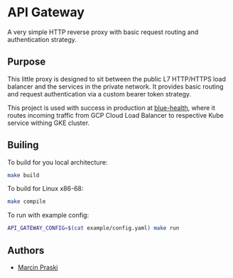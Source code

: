 # API Gateway

A very simple HTTP reverse proxy with basic request routing and authentication strategy.

## Purpose

This little proxy is designed to sit between the public L7 HTTP/HTTPS load balancer and the services in the private network. It provides basic routing and request authentication via a custom bearer token strategy.

This project is used with success in production at [blue-health](https://github.com/blue-health), where it routes incoming traffic from GCP Cloud Load Balancer to respective Kube service withing GKE cluster.

## Builing

To build for you local architecture:

```bash
make build
```

To build for Linux x86-68:

```bash
make compile
```

To run with example config:

```bash
API_GATEWAY_CONFIG=$(cat example/config.yaml) make run
```

## Authors

- [Marcin Praski](https://github.com/mpraski)
